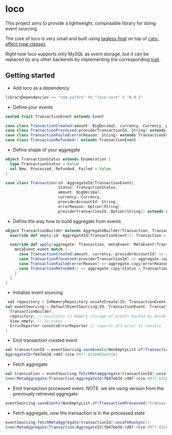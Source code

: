 # loco
This project aims to provide a lightweight, composable library for doing event sourcing. 

The core of loco is very small and built using [tagless final](https://www.youtube.com/watch?v=8sgAUIB8JOY) on top of [cats-effect type classes](https://typelevel.org/cats-effect/typeclasses/).

Right now loco supports only MySQL as event storage, but it can be replaced by any other backends by implementing the corresponding [trait](https://github.com/yarhrn/loco/blob/master/core/src/main/scala/loco/repository/EventsRepository.scala).



## Getting started

- Add loco as a dependency 
```scala
libraryDependencies += "com.yarhrn" %% "loco-core" % "0.0.1"
```
- Define your events
```scala
sealed trait TransactionEvent extends Event

case class TransactionCreated(amount: BigDecimal, currency: Currency, providerAccountId: String) extends TransactionEvent
case class TransactionProcessed(providerTransactionId: String) extends TransactionEvent
case class TransactionFailed(errorReason: String) extends TransactionEvent
case class TransactionRefunded() extends TransactionEvent

```
- Define shape of your aggregate
```scala
object TransactionStatus extends Enumeration {
  type TransactionStatus = Value
  val New, Processed, Refunded, Failed = Value
}

case class Transaction(id: AggregateId[TransactionEvent],
                       status: TransactionStatus,
                       amount: BigDecimal,
                       currency: Currency,
                       providerAccountId: String,
                       errorReason: Option[String],
                       providerTransactionId: Option[String]) extends Aggregate[TransactionEvent]

```
- Define the way how to build aggregate from events
```scala
object TransactionBuilder extends AggregateBuilder[Transaction, TransactionEvent] {
  override def empty(id: AggregateId[TransactionEvent]): Transaction = Transaction(id, null, null, null, null, None, None)

  override def apply(aggregate: Transaction, metaEvent: MetaEvent[TransactionEvent]): Transaction = {
    metaEvent.event match {
      case TransactionCreated(amount, currency, providerAccountId) => aggregate.copy(amount = amount, currency = currency, providerAccountId = providerAccountId, status = TransactionStatus.New)
      case TransactionProcessed(providerTransactionId) => aggregate.copy(providerTransactionId = Some(providerTransactionId), status = TransactionStatus.Processed)
      case TransactionFailed(errorReason) => aggregate.copy(errorReason = Some(errorReason), status = TransactionStatus.Failed)
      case TransactionRefunded() => aggregate.copy(status = TransactionStatus.Refunded)
    }
  }
}
```
- Initialize event sourcing 
```scala
 val repository = InMemoryRepository.unsafeCreate[IO, TransactionEvent]
val eventSourcing = DefaultEventSourcing[IO, TransactionEvent, Transaction](
  TransactionBuilder,
  repository, // maintains in memory storage of events backed by mutable reference to map
  View.empty, // no views
  ErrorReporter.consoleErrorReporter // reports all error to console
)
```
- Emit transaction created event
```scala
val transactionId = eventSourcing.saveEvents(NonEmptyList.of(TransactionCreated(5.5, Currency.getInstance("USD"), "profile-id"))).unsafeRunSync()
AggregateId(f847eb3d-6d87-4cce-9977-8316603e53fc)
```
- Fetch aggregate
```scala
val transcation = eventSourcing.fetchMetaAggregate(transactionId).unsafeRunSync()
Some(MetaAggregate(Transaction(AggregateId(f847eb3d-6d87-4cce-9977-8316603e53fc),New,5.5,USD,profile-id,None,None),AggregateVersion(1)))
```
- Emit transaction processed event. NOTE: we are using version from the previously retrieved aggregate
```scala
eventSourcing.saveEvents(NonEmptyList.of(TransactionProcessed("transaction-id")), transactionId, tx.get.version).unsafeRunSync()
```
- Fetch aggregate, now the transaction is in the processed state
```scala
eventSourcing.fetchMetaAggregate(transactionId).unsafeRunSync()
Some(MetaAggregate(Transaction(AggregateId(f847eb3d-6d87-4cce-9977-8316603e53fc),Processed,5.5,USD,profile-id,None,Some(transaction-id)),AggregateVersion(2)))
```